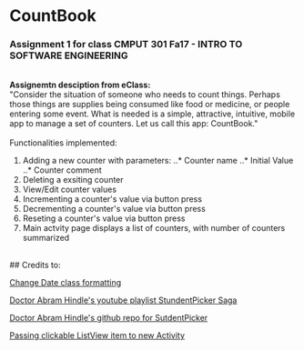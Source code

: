 # CountBook
### Assignment 1 for class CMPUT 301 Fa17 - INTRO TO SOFTWARE ENGINEERING 
<br>__Assignemtn desciption from eClass:__
<br>"Consider the situation of someone who needs to count things. Perhaps those things are supplies being consumed like food or medicine, or people entering some event. What is needed is a simple, attractive, intuitive, mobile app to manage a set of counters. Let us call this app: CountBook."
<br>
<br>Functionalities implemented:
1. Adding a new counter with parameters:
..* Counter name
..* Initial Value
..* Counter comment
2. Deleting a exsiting counter
3. View/Edit counter values
4. Incrementing a counter's value via button press
5. Decrementing a counter's value via button press
6. Reseting a counter's value via button press
7. Main actvity page displays a list of counters, with number of counters summarized
<br> 
## Credits to:
<br>

[Change Date class formatting](https://stackoverflow.com/questions/10312889/how-to-get-date-object-in-yyyy-mm-dd-format-in-android)

[Doctor Abram Hindle's youtube playlist StundentPicker Saga](https://www.youtube.com/watch?v=5PPD0ncJU1g&list=PL240uJOh_Vb4PtMZ0f7N8ACYkCLv0673O)

[Doctor Abram Hindle's github repo for SutdentPicker](https://github.com/abramhindle/student-picker)

[Passing clickable ListView item to new Activity](https://stackoverflow.com/questions/34120858/how-do-i-pass-listview-data-to-another-activity)

